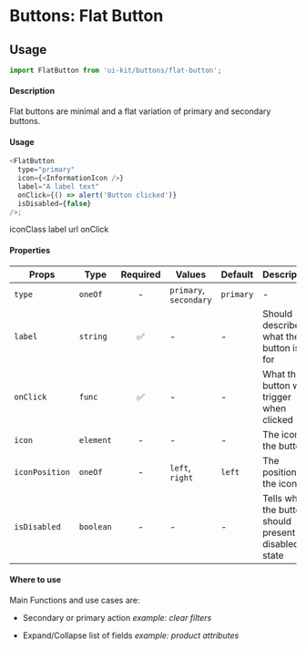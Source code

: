 # Buttons: Flat Button

## Usage

```js
import FlatButton from 'ui-kit/buttons/flat-button';
```

#### Description

Flat buttons are minimal and a flat variation of primary and secondary buttons.

#### Usage

```js
<FlatButton
  type="primary"
  icon={<InformationIcon />}
  label="A label text"
  onClick={() => alert('Button clicked')}
  isDisabled={false}
/>;
```

iconClass label url onClick

#### Properties

| Props          | Type      | Required | Values                 | Default   | Description                                           |
| -------------- | --------- | :------: | ---------------------- | --------- | ----------------------------------------------------- |
| `type`         | `oneOf`   |    -     | `primary`, `secondary` | `primary` | -                                                     |
| `label`        | `string`  |    ✅    | -                      | -         | Should describe what the button is for                |
| `onClick`      | `func`    |    ✅    | -                      | -         | What the button will trigger when clicked             |
| `icon`         | `element` |    -     | -                      | -         | The icon of the button                                |
| `iconPosition` | `oneOf`   |    -     | `left`, `right`        | `left`    | The position of the icon                              |
| `isDisabled`   | `boolean` |    -     | -                      | -         | Tells when the button should present a disabled state |

#### Where to use

Main Functions and use cases are:

* Secondary or primary action _example: clear filters_

* Expand/Collapse list of fields _example: product attributes_
